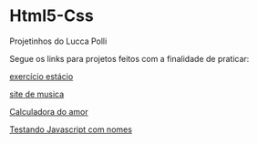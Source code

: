 # Html5-Css
 Projetinhos do Lucca Polli

 Segue os links para projetos feitos com a finalidade de praticar:

 <a href="https://luccapolli.github.io/Html5-Css/exLiv/livia.html">exercício estácio</a>

 <a href="https://luccapolli.github.io/Html5-Css/exLiv/livia.html">site de musica</a>

 <a href="https://luccapolli.github.io/Html5-Css/JS/exJS2.html">Calculadora do amor</a>

<a href="https://luccapolli.github.io/Html5-Css/JS/exJS2.html">Testando Javascript com nomes</a>
